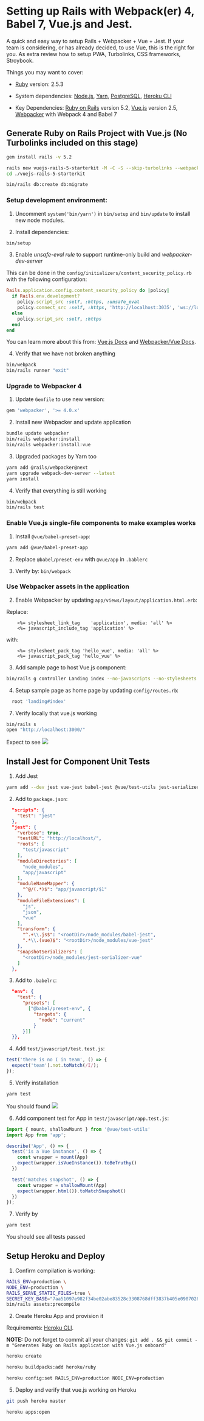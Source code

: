 # Setting up Rails with Webpack(er) 4, Babel 7, Vue.js and Jest.

A quick and easy way to setup Rails + Webpacker + Vue + Jest.
If your team is considering, or has already decided, to use Vue, this is the right for you.
As extra review how to setup PWA, Turbolinks, CSS frameworks, Stroybook.

Things you may want to cover:

* [Ruby](https://www.ruby-lang.org/en/) version: 2.5.3

* System dependencies: [Node.js](https://nodejs.org/en/), [Yarn](https://yarnpkg.com/en/), [PostgreSQL](https://www.postgresql.org/), [Heroku CLI](https://devcenter.heroku.com/articles/heroku-cli)

* Key Dependencies: [Ruby on Rails](https://rubyonrails.org/) version 5.2, [Vue.js](https://vuejs.org) version 2.5, [Webpacker](https://github.com/rails/webpacker) with Webpack 4 and Babel 7

## Generate Ruby on Rails Project with Vue.js (No Turbolinks included on this stage)

```bash
gem install rails -v 5.2

rails new vuejs-rails-5-starterkit -M -C -S --skip-turbolinks --webpack=vue -d postgresql
cd ./vuejs-rails-5-starterkit

bin/rails db:create db:migrate
```

### Setup development environment:

1. Uncomment `system('bin/yarn')` in `bin/setup` and `bin/update` to
install new node modules.

2. Install dependencies:

```bash
bin/setup
```
3. Enable *unsafe-eval rule* to support runtime-only build and
   *webpacker-dev-server*

This can be done in the `config/initializers/content_security_policy.rb` with the following
configuration:

```ruby
Rails.application.config.content_security_policy do |policy|
  if Rails.env.development?
    policy.script_src :self, :https, :unsafe_eval
    policy.connect_src :self, :https, 'http://localhost:3035', 'ws://localhost:3035'
  else
    policy.script_src :self, :https
  end
end
```

You can learn more about this from: [Vue.js Docs](https://vuejs.org/v2/guide/installation.html#CSP-environments) and [Webpacker/Vue Docs](https://github.com/rails/webpacker#vue).

4. Verify that we have not broken anything

```bash
bin/webpack
bin/rails runner "exit"
```

### Upgrade to Webpacker 4

1. Update `Gemfile` to use new version:

```ruby
gem 'webpacker', '>= 4.0.x'
```

2. Install new Webpacker and update application

```bash
bundle update webpacker
bin/rails webpacker:install
bin/rails webpacker:install:vue
```

3. Upgraded packages by Yarn too

```bash
yarn add @rails/webpacker@next
yarn upgrade webpack-dev-server --latest
yarn install
```

4. Verify that everything is still working

```bash
bin/webpack
bin/rails test
```

### Enable Vue.js single-file components to make examples works

1. Install `@vue/babel-preset-app`:

```bash
yarn add @vue/babel-preset-app
```

2. Replace `@babel/preset-env` with `@vue/app` in `.bablerc`

3. Verify by: `bin/webpack`


### Use Webpacker assets in the application

2. Enable Webpacker by updating `app/views/layout/application.html.erb`:

Replace:

```erb
    <%= stylesheet_link_tag    'application', media: 'all' %>
    <%= javascript_include_tag 'application' %>
```

with:

```erb
    <%= stylesheet_pack_tag 'hello_vue', media: 'all' %>
    <%= javascript_pack_tag 'hello_vue' %>
```

3. Add sample page to host Vue.js component:

```bash
bin/rails g controller Landing index --no-javascripts --no-stylesheets --no-helper --no-assets --no-fixture
```

4. Setup sample page as home page by updating `config/routes.rb`:

```ruby
  root 'landing#index'
```

7. Verify locally that vue.js working

```bash
bin/rails s
open "http://localhost:3000/"
```

Expect to see ![](https://user-images.githubusercontent.com/125715/41176720-28eb3268-6b6a-11e8-9cb8-29cd78155d1b.png)

## Install Jest for Component Unit Tests

1. Add Jest

```bash
yarn add --dev jest vue-jest babel-jest @vue/test-utils jest-serializer-vue 'babel-core@^7.0.0-bridge' @babel/core
```

2. Add to `package.json`:

```json
  "scripts": {
    "test": "jest"
  },
  "jest": {
    "verbose": true,
    "testURL": "http://localhost/",
    "roots": [
      "test/javascript"
    ],
    "moduleDirectories": [
      "node_modules",
      "app/javascript"
    ],
    "moduleNameMapper": {
      "^@/(.*)$": "app/javascript/$1"
    },
    "moduleFileExtensions": [
      "js",
      "json",
      "vue"
    ],
    "transform": {
      "^.+\\.js$": "<rootDir>/node_modules/babel-jest",
      ".*\\.(vue)$": "<rootDir>/node_modules/vue-jest"
    },
    "snapshotSerializers": [
      "<rootDir>/node_modules/jest-serializer-vue"
    ]
  },
```

3. Add to `.babelrc`:

```json
  "env": {
    "test": {
      "presets": [
        ["@babel/preset-env", {
          "targets": {
            "node": "current"
          }
      }]]
  }},
```

4. Add `test/javascript/test.test.js`:

```js
test('there is no I in team', () => {
  expect('team').not.toMatch(/I/);
});
```

5. Verify installation

```bash
yarn test
```

You should found ![](https://cl.ly/3y0d2E110c3H/Image%202018-03-31%20at%2019.18.54.public.png)

6. Add component test for App in `test/javascript/app.test.js`:

```js
import { mount, shallowMount } from '@vue/test-utils'
import App from 'app';

describe('App', () => {
  test('is a Vue instance', () => {
    const wrapper = mount(App)
    expect(wrapper.isVueInstance()).toBeTruthy()
  })

  test('matches snapshot', () => {
    const wrapper = shallowMount(App)
    expect(wrapper.html()).toMatchSnapshot()
  })
});
```

7. Verify by

```bash
yarn test
```

You should see all tests passed

## Setup Heroku and Deploy

1. Confirm compilation is working:

```bash
RAILS_ENV=production \
NODE_ENV=production \
RAILS_SERVE_STATIC_FILES=true \
SECRET_KEY_BASE="7aa51097e982f34be02abe83528c3308768dff3837b405e0907028c750d22d067367fb79e2b223e3f223fea50ddf2d5dc9b3c933cf5bc8c7f2a3d3d75f73c4a7" \
bin/rails assets:precompile
```

2. Create Heroku App and provision it

Requirements: [Heroku CLI](https://devcenter.heroku.com/articles/heroku-cli#download-and-install).

**NOTE:** Do not forget to commit all your changes: `git add . && git
commit -m "Generates Ruby on Rails application with Vue.js onboard"`


```bash
heroku create

heroku buildpacks:add heroku/ruby

heroku config:set RAILS_ENV=production NODE_ENV=production
```

5. Deploy and verify that vue.js working on Heroku

```bash
git push heroku master

heroku apps:open
```
